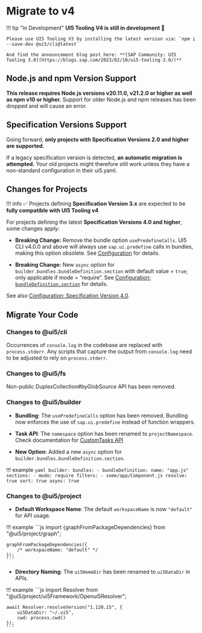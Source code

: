 # Migrate to v4

!!! tip "In Development"
	**UI5 Tooling V4 is still in development 🚧**

	Please use UI5 Tooling V3 by installing the latest version via: `npm i --save-dev @ui5/cli@latest`

	And find the announcement blog post here: **[SAP Community: UI5 Tooling 3.0](https://blogs.sap.com/2023/02/10/ui5-tooling-3.0/)**

## Node.js and npm Version Support

**This release requires Node.js versions v20.11.0, v21.2.0 or higher as well as npm v10 or higher.**
Support for older Node.js and npm releases has been dropped and will cause an error.

## Specification Versions Support

Going forward, **only projects with Specification Versions 2.0 and higher are supported.**

If a legacy specification version is detected, **an automatic migration is attempted.**
Your old projects might therefore still work unless they have a non-standard configuration in their ui5.yaml.

## Changes for Projects

!!! info
    ✅ Projects defining **Specification Version 3.x** are expected to be **fully compatible with UI5 Tooling v4**

For projects defining the latest **Specification Versions 4.0 and higher**, some changes apply:

* **Breaking Change:** Remove the bundle option `usePredefineCalls`. UI5 CLI v4.0.0 and above will always use `sap.ui.predefine` calls in bundles, making this option obsolete. See [Configuration](../pages/Configuration.md#properties) for details.

* **Breaking Change:** New `async` option for `builder.bundles.bundleDefinition.section` with default value = `true`; only applicable if mode = “require”. See [Configuration: `bundleDefinition.section`](../pages/Configuration.md#properties) for details.

See also [Configuration: Specification Version 4.0](../pages/Configuration.md#specification-version-40).

## Migrate Your Code 


### Changes to @ui5/cli

Occurrences of `console.log` in the codebase are replaced with `process.stderr`.
Аny scripts that capture the output from `console.log` need to be adjusted to rely on `process.stderr`.

### Changes to @ui5/fs

Non-public DuplexCollection#byGlobSource API has been removed.

### Changes to @ui5/builder

- **Bundling**: The `usePredefineCalls` option has been removed. Bundling now enforces the use of `sap.ui.predefine` instead of function wrappers.  

- **Task API**: The `namespace` option has been renamed to `projectNamespace`. Check documentation for [CustomTasks API](../pages/extensibility/CustomTasks.md#task-implementation)  

- **New Option**: Added a new `async` option for `builder.bundles.bundleDefinition.section`.

!!! example
    ```yaml
    builder:
      bundles:
        - bundleDefinition:
            name: "app.js"
            sections:
              - mode: require
                filters:
                  - some/app/Component.js
                resolve: true
                sort: true
                async: true
    ```

### Changes to @ui5/project

- **Default Workspace Name**: The default `workspaceName` is now `"default"` for API usage.

!!! example
    ```js
    import {graphFromPackageDependencies} from "@ui5/project/graph";
	
	graphFromPackageDependencies({
		/* workspaceName: "default" */
	});
    ```

- **Directory Naming**: The `ui5HomeDir` has been renamed to `ui5DataDir` in APIs.

!!! example
    ```js
    import Resolver from "@ui5/project/ui5Framework/Openui5Resolver";

    await Resolver.resolveVersion("1.120.15", {
        ui5DataDir: "~/.ui5",
        cwd: process.cwd()
    });
    ```
